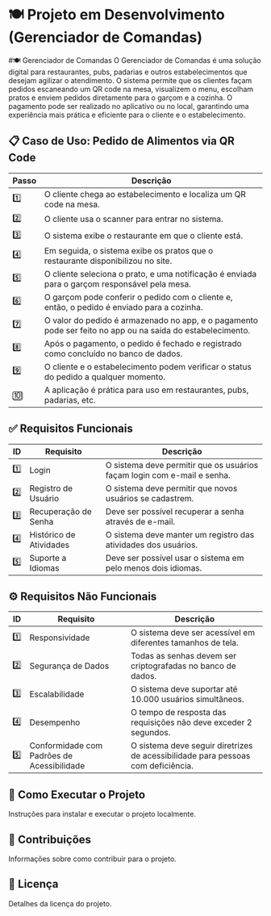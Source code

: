 # 🍽️ Projeto em Desenvolvimento (Gerenciador de Comandas)

#🍽️ Gerenciador de Comandas
O Gerenciador de Comandas é uma solução digital para restaurantes, pubs, padarias e outros estabelecimentos que desejam agilizar o atendimento. O sistema permite que os clientes façam pedidos escaneando um QR code na mesa, visualizem o menu, escolham pratos e enviem pedidos diretamente para o garçom e a cozinha. O pagamento pode ser realizado no aplicativo ou no local, garantindo uma experiência mais prática e eficiente para o cliente e o estabelecimento.

## 📋 Caso de Uso: Pedido de Alimentos via QR Code

| **Passo** | **Descrição**                                                                                          |
|-----------|--------------------------------------------------------------------------------------------------------|
| 1️⃣       | O cliente chega ao estabelecimento e localiza um QR code na mesa.                                      |
| 2️⃣       | O cliente usa o scanner para entrar no sistema.                                                        |
| 3️⃣       | O sistema exibe o restaurante em que o cliente está.                                                   |
| 4️⃣       | Em seguida, o sistema exibe os pratos que o restaurante disponibilizou no site.                        |
| 5️⃣       | O cliente seleciona o prato, e uma notificação é enviada para o garçom responsável pela mesa.          |
| 6️⃣       | O garçom pode conferir o pedido com o cliente e, então, o pedido é enviado para a cozinha.             |
| 7️⃣       | O valor do pedido é armazenado no app, e o pagamento pode ser feito no app ou na saída do estabelecimento. |
| 8️⃣       | Após o pagamento, o pedido é fechado e registrado como concluído no banco de dados.                    |
| 9️⃣       | O cliente e o estabelecimento podem verificar o status do pedido a qualquer momento.                   |
| 🔟       | A aplicação é prática para uso em restaurantes, pubs, padarias, etc.                                   |

## ✅ Requisitos Funcionais

| **ID** | **Requisito**           | **Descrição**                                                          |
|--------|-------------------------|------------------------------------------------------------------------|
| 1️⃣    | Login                   | O sistema deve permitir que os usuários façam login com e-mail e senha.|
| 2️⃣    | Registro de Usuário     | O sistema deve permitir que novos usuários se cadastrem.               |
| 3️⃣    | Recuperação de Senha    | Deve ser possível recuperar a senha através de e-mail.                 |
| 4️⃣    | Histórico de Atividades | O sistema deve manter um registro das atividades dos usuários.         |
| 5️⃣    | Suporte a Idiomas       | Deve ser possível usar o sistema em pelo menos dois idiomas.           |

## ⚙️ Requisitos Não Funcionais

| **ID** | **Requisito**                          | **Descrição**                                                        |
|--------|----------------------------------------|----------------------------------------------------------------------|
| 1️⃣    | Responsividade                         | O sistema deve ser acessível em diferentes tamanhos de tela.         |
| 2️⃣    | Segurança de Dados                     | Todas as senhas devem ser criptografadas no banco de dados.          |
| 3️⃣    | Escalabilidade                         | O sistema deve suportar até 10.000 usuários simultâneos.             |
| 4️⃣    | Desempenho                             | O tempo de resposta das requisições não deve exceder 2 segundos.     |
| 5️⃣    | Conformidade com Padrões de Acessibilidade | O sistema deve seguir diretrizes de acessibilidade para pessoas com deficiência. |

## 🚀 Como Executar o Projeto

Instruções para instalar e executar o projeto localmente.

## 🤝 Contribuições

Informações sobre como contribuir para o projeto.

## 📄 Licença

Detalhes da licença do projeto.
